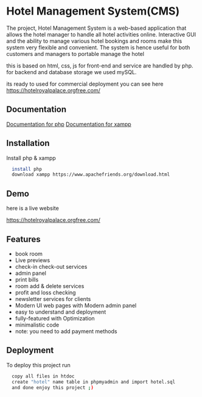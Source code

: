 
# Hotel Management System(CMS)

The project, Hotel Management System is a web-based
application that allows the hotel manager to handle all hotel
activities online. Interactive GUI and the ability to manage
various hotel bookings and rooms make this system very
flexible and convenient. The system is hence useful for both
customers and managers to portable manage the hotel

this is  based on html, css, js for front-end and service are handled by php. for backend and database storage we used mySQL.

its ready to used for commercial deployment
you can see here https://hotelroyalpalace.orgfree.com/




## Documentation

[Documentation for php](https://www.php.net/docs.php)
[Documentation for xampp](https://www.apachefriends.org/)

## Installation

Install php & xampp

```bash
  install php
  download xampp https://www.apachefriends.org/download.html 
```
    
## Demo

here is a live website 

https://hotelroyalpalace.orgfree.com/
## Features

- book room
- Live previews
- check-in check-out services 
- admin panel
- print bills
- room add & delete services
- profit and loss checking 
- newsletter services for clients
- Modern UI web pages with Modern admin panel
- easy to understand and deployment
- fully-featured with Optimization
- minimalistic code
- note: you need to add payment methods

## Deployment

To deploy this project run

```bash
  copy all files in htdoc 
  create "hotel" name table in phpmyadmin and import hotel.sql 
  and done enjoy this project ;) 
```

